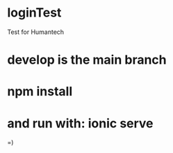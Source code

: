 # loginTest
Test for Humantech
# develop is the main branch
# npm install
# and run with: ionic serve
=)

